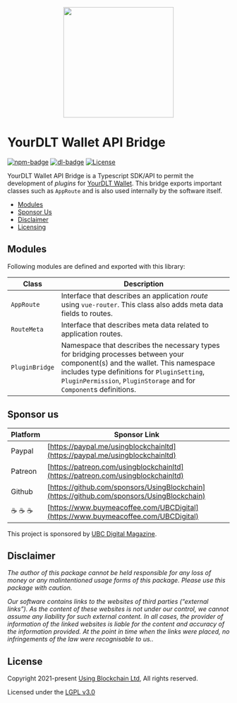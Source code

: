 
<p align="center"><img src="https://yourdlt.tools/logo-yourdlt-192x192.png" width="250"></p>

# YourDLT Wallet API Bridge

[![npm-badge][npm-badge]][npm-url]
[![dl-badge][dl-badge]][npm-url]
[![License](https://img.shields.io/badge/License-LGPL%203.0%20only-blue.svg)](https://opensource.org/licenses/LGPL-3.0)

YourDLT Wallet API Bridge is a Typescript SDK/API to permit the development of *plugins* for [YourDLT Wallet][parent-url]. This bridge exports important classes such as `AppRoute` and is also used internally by the software itself.

- [Modules](#modules)
- [Sponsor Us](#sponsor-us)
- [Disclaimer](#disclaimer)
- [Licensing](#license)

## Modules

Following modules are defined and exported with this library:

| Class | Description |
| --- | --- |
| `AppRoute` | Interface that describes an application *route* using `vue-router`. This class also adds meta data fields to routes. |
| `RouteMeta` | Interface that describes meta data related to application routes. |
| `PluginBridge` | Namespace that describes the necessary types for bridging processes between your component(s) and the wallet. This namespace includes type definitions for `PluginSetting`, `PluginPermission`, `PluginStorage` and for `Component`s definitions. |

## Sponsor us

| Platform | Sponsor Link |
| --- | --- |
| Paypal | [https://paypal.me/usingblockchainltd](https://paypal.me/usingblockchainltd) |
| Patreon | [https://patreon.com/usingblockchainltd](https://patreon.com/usingblockchainltd) |
| Github | [https://github.com/sponsors/UsingBlockchain](https://github.com/sponsors/UsingBlockchain) |
| :coffee: :coffee: :coffee: | [https://www.buymeacoffee.com/UBCDigital](https://www.buymeacoffee.com/UBCDigital) |

This project is sponsored by [UBC Digital Magazine][mag-url].

## Disclaimer

  *The author of this package cannot be held responsible for any loss of money or any malintentioned usage forms of this package. Please use this package with caution.*

  *Our software contains links to the websites of third parties (“external links”). As the content of these websites is not under our control, we cannot assume any liability for such external content. In all cases, the provider of information of the linked websites is liable for the content and accuracy of the information provided. At the point in time when the links were placed, no infringements of the law were recognisable to us..*

## License

Copyright 2021-present [Using Blockchain Ltd][ref-ltd], All rights reserved.

Licensed under the [LGPL v3.0](LICENSE)

[ref-ltd]: https://using-blockchain.org
[mag-url]: https://ubc.digital
[parent-url]: https://github.com/UsingBlockchain/yourdlt-wallet
[npm-url]: https://www.npmjs.com/package/@yourdlt/wallet-api-bridge
[npm-badge]: https://img.shields.io/npm/v/@yourdlt/wallet-api-bridge
[dl-badge]: https://img.shields.io/npm/dt/@yourdlt/wallet-api-bridge
